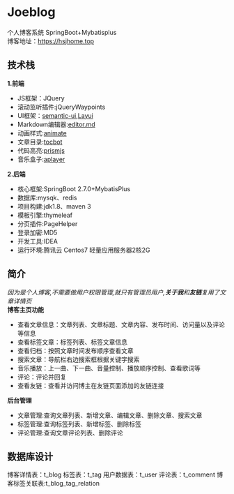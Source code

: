 # Joeblog
个人博客系统 SpringBoot+Mybatisplus
\
博客地址：https://hsjhome.top
## 技术栈
**1.前端**
 - JS框架：JQuery
 - 滚动监听插件:jQueryWaypoints
 - UI框架：[semantic-ui](https://semantic-ui.com/),[Layui](https://layuion.com/docs/)
 - Markdown编辑器:[editor.md](https://pandao.github.io/editor.md/)
 - 动画样式:[animate](https://animate.style/)
 - 文章目录:[tocbot](https://tscanlin.github.io/tocbot/)
 - 代码高亮:[prismjs](https://prismjs.com/)
 - 音乐盒子:[aplayer](https://aplayer.js.org/#/)
 
**2.后端**
 - 核心框架:SpringBoot 2.7.0+MybatisPlus
 - 数据库:mysqk、redis
 - 项目构建:jdk1.8、maven 3
 - 模板引擎:thymeleaf
 - 分页插件:PageHelper
 - 登录加密:MD5
 - 开发工具:IDEA  
 - 运行环境:腾讯云 Centos7 轻量应用服务器2核2G
 

## 简介
*因为是个人博客,不需要做用户权限管理,就只有管理员用户,**关于我**和**友链**复用了文章详情页*
\
**博客主页功能**
 - 查看文章信息：文章列表、文章标题、文章内容、发布时间、访问量以及评论等信息
 - 查看标签文章：标签列表、标签文章信息
 - 查看归档：按照文章时间发布顺序查看文章
 - 搜索文章：导航栏右边搜索框根据关键字搜索
 - 音乐播放：上一曲、下一曲、音量控制、播放顺序控制、查看歌词等
 - 评论：评论并回复
 - 查看友链：查看并访问博主在友链页面添加的友链连接

**后台管理**
 - 文章管理:查询文章列表、新增文章、编辑文章、删除文章、搜索文章
 - 标签管理:查询标签列表、新增标签、删除标签
 - 评论管理:查询文章评论列表、删除评论

## 数据库设计
博客详情表：t_blog 
标签表：t_tag
用户数据表：t_user
评论表：t_comment
博客标签关联表:t_blog_tag_relation

